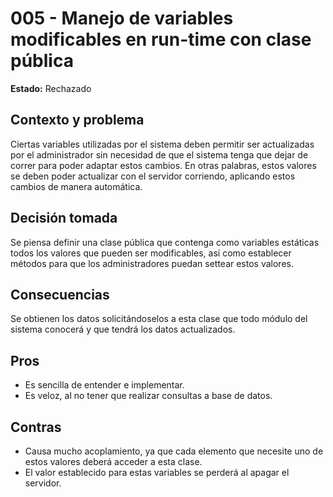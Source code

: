 # 005 - Manejo de variables modificables en run-time con clase pública

**Estado:** Rechazado

## Contexto y problema
Ciertas variables utilizadas por el sistema deben permitir ser actualizadas por el administrador sin necesidad de que el sistema tenga que dejar de correr para poder adaptar estos cambios. En otras palabras, estos valores se deben poder actualizar con el servidor corriendo, aplicando estos cambios de manera automática.

## Decisión tomada
Se piensa definir una clase pública que contenga como variables estáticas todos los valores que pueden ser modificables, así como establecer métodos para que los administradores puedan settear estos valores.

## Consecuencias
Se obtienen los datos solicitándoselos a esta clase que todo módulo del sistema conocerá y que tendrá los datos actualizados.

## Pros
- Es sencilla de entender e implementar.
- Es veloz, al no tener que realizar consultas a base de datos.

## Contras
- Causa mucho acoplamiento, ya que cada elemento que necesite uno de estos valores deberá acceder a esta clase.
- El valor establecido para estas variables se perderá al apagar el servidor.
